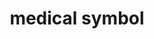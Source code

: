 ---
layout: symbols
title: medical symbol
emoji: medical_symbol
permalink: ⚕.html
image: assets/img/3moji/medical_symbol.png
---